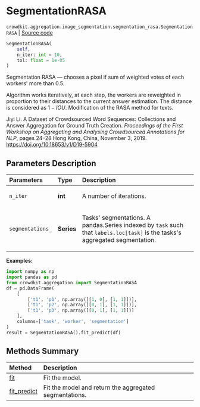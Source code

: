 # SegmentationRASA
`crowdkit.aggregation.image_segmentation.segmentation_rasa.SegmentationRASA` | [Source code](https://github.com/Toloka/crowd-kit/blob/v1.1.0/crowdkit/aggregation/image_segmentation/segmentation_rasa.py#L15)

```python
SegmentationRASA(
    self,
    n_iter: int = 10,
    tol: float = 1e-05
)
```

Segmentation RASA — chooses a pixel if sum of weighted votes of each workers' more than 0.5.


Algorithm works iteratively, at each step, the workers are reweighted in proportion to their distances
to the current answer estimation. The distance is considered as $1 - IOU$. Modification of the RASA method
for texts.

Jiyi Li.
A Dataset of Crowdsourced Word Sequences: Collections and Answer Aggregation for Ground Truth Creation.
*Proceedings of the First Workshop on Aggregating and Analysing Crowdsourced Annotations for NLP*,
pages 24–28 Hong Kong, China, November 3, 2019.
<https://doi.org/10.18653/v1/D19-5904>

## Parameters Description

| Parameters | Type | Description |
| :----------| :----| :-----------|
`n_iter`|**int**|<p>A number of iterations.</p>
`segmentations_`|**Series**|<p>Tasks&#x27; segmentations. A pandas.Series indexed by `task` such that `labels.loc[task]` is the tasks&#x27;s aggregated segmentation.</p>

**Examples:**


```python
import numpy as np
import pandas as pd
from crowdkit.aggregation import SegmentationRASA
df = pd.DataFrame(
    [
        ['t1', 'p1', np.array([[1, 0], [1, 1]])],
        ['t1', 'p2', np.array([[0, 1], [1, 1]])],
        ['t1', 'p3', np.array([[0, 1], [1, 1]])]
    ],
    columns=['task', 'worker', 'segmentation']
)
result = SegmentationRASA().fit_predict(df)
```
## Methods Summary

| Method | Description |
| :------| :-----------|
[fit](crowdkit.aggregation.image_segmentation.segmentation_rasa.SegmentationRASA.fit.md)| Fit the model.
[fit_predict](crowdkit.aggregation.image_segmentation.segmentation_rasa.SegmentationRASA.fit_predict.md)| Fit the model and return the aggregated segmentations.
